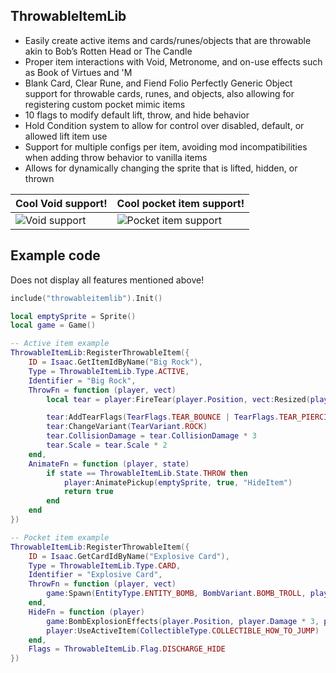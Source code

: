 ## ThrowableItemLib
- Easily create active items and cards/runes/objects that are throwable akin to Bob’s Rotten Head or The Candle
- Proper item interactions with Void, Metronome, and on-use effects such as Book of Virtues and 'M
- Blank Card, Clear Rune, and Fiend Folio Perfectly Generic Object support for throwable cards, runes, and objects, also allowing for registering custom pocket mimic items
- 10 flags to modify default lift, throw, and hide behavior
- Hold Condition system to allow for control over disabled, default, or allowed lift item use
- Support for multiple configs per item, avoiding mod incompatibilities when adding throw behavior to vanilla items
- Allows for dynamically changing the sprite that is lifted, hidden, or thrown

| Cool Void support!  | Cool pocket item support! |
| ------------- | ------------- |
| ![Void support](https://files.catbox.moe/h4jth2.gif)  | ![Pocket item support](https://files.catbox.moe/73cyng.gif) |
## Example code
Does not display all features mentioned above!
```lua
include("throwableitemlib").Init()

local emptySprite = Sprite()
local game = Game()

-- Active item example
ThrowableItemLib:RegisterThrowableItem({
    ID = Isaac.GetItemIdByName("Big Rock"),
    Type = ThrowableItemLib.Type.ACTIVE,
    Identifier = "Big Rock",
    ThrowFn = function (player, vect)
        local tear = player:FireTear(player.Position, vect:Resized(player.ShotSpeed * 10) + player:GetTearMovementInheritance(vect))

        tear:AddTearFlags(TearFlags.TEAR_BOUNCE | TearFlags.TEAR_PIERCING)
        tear:ChangeVariant(TearVariant.ROCK)
        tear.CollisionDamage = tear.CollisionDamage * 3
        tear.Scale = tear.Scale * 2
    end,
    AnimateFn = function (player, state)
        if state == ThrowableItemLib.State.THROW then
            player:AnimatePickup(emptySprite, true, "HideItem")
            return true
        end
    end
})

-- Pocket item example
ThrowableItemLib:RegisterThrowableItem({
    ID = Isaac.GetCardIdByName("Explosive Card"),
    Type = ThrowableItemLib.Type.CARD,
    Identifier = "Explosive Card",
    ThrowFn = function (player, vect)
        game:Spawn(EntityType.ENTITY_BOMB, BombVariant.BOMB_TROLL, player.Position, vect:Resized(20), player, 0, math.max(Random(), 1))
    end,
    HideFn = function (player)
        game:BombExplosionEffects(player.Position, player.Damage * 3, player:GetBombFlags(), nil, player, 2)
        player:UseActiveItem(CollectibleType.COLLECTIBLE_HOW_TO_JUMP)
    end,
    Flags = ThrowableItemLib.Flag.DISCHARGE_HIDE
})
```
